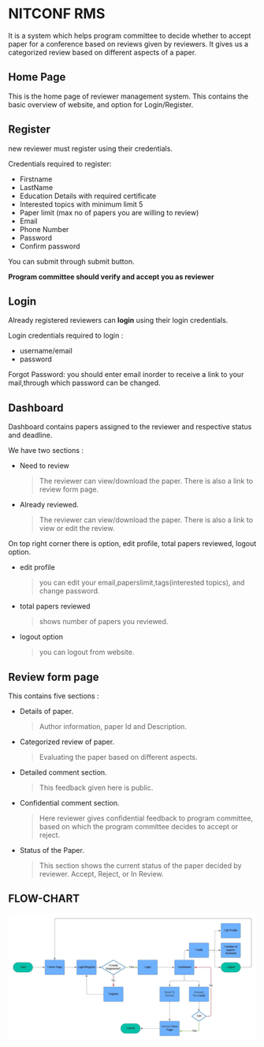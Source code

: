 # NITCONF  RMS

It is a system which helps program committee to decide whether  to accept paper for a conference based on reviews given by reviewers. It gives us a categorized review based on different aspects of a paper. 

## Home Page

This is the home page of reviewer management system. This contains the basic overview of website, and option for Login/Register.

## Register

 new reviewer must register using their credentials. 
 
  Credentials required to register:
 - Firstname
 - LastName
 - Education Details with required certificate
 - Interested topics with minimum limit 5
 - Paper limit (max no of papers you are willing to review)
 - Email
 - Phone Number
 - Password
 - Confirm password
   
 You can submit through submit button.
 
**Program committee should verify and accept you as reviewer**

## Login 

 Already registered reviewers can **login** using their login credentials. 
 
 Login credentials required to login :
 - username/email
 - password

 Forgot Password:
  you should enter email inorder to receive a link to your mail,through which password can be changed.

## Dashboard

Dashboard contains papers assigned to the reviewer and respective status and deadline.

We have two sections :
 - Need to review
    >The reviewer can view/download the paper. There is also a link to review form page.
 - Already reviewed.
    >The reviewer can view/download the paper. There is also a link to view or edit the review.

On top right corner there is option, edit profile, total papers reviewed, logout option.
- edit profile
   >you can edit your email,paperslimit,tags(interested topics), and change password.
- total papers reviewed
   >shows number of papers you reviewed.
- logout option
  > you can logout from website.

## Review form page

This contains five sections  :
- Details of paper.
	> Author information, paper Id and Description.
- Categorized review of paper.
	> Evaluating the paper based on different aspects.
- Detailed comment section.
	> This feedback given here is public.
- Confidential comment section.
	> Here reviewer gives confidential feedback to program committee, based on which the program committee decides to accept or reject.
- Status of the Paper.
	> This section shows the current status of the paper decided by reviewer.
	  Accept, Reject, or In Review.

## FLOW-CHART

![Flow-Chart](RMS%20FLowchart.jpeg)
